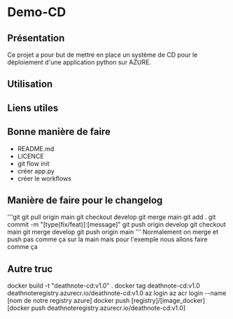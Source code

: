 # Demo-CD

## Présentation

Ce projet a pour but de mettre en place un système de CD pour le déploiement d'une application python sur AZURE.

## Utilisation

## Liens utiles

## Bonne manière de faire
- README.md
- LICENCE
- git flow init
- créer app.py
- créer le workflows

## Manière de faire pour le changelog
'''git
git pull origin main
git checkout develop
git merge main
git add .
git commit -m "[type(fix/feat)]:[message]"
git push origin develop
git checkout main
git merge develop
git push origin main
'''
Normalement on merge et push pas comme ça sur la main mais pour l'exemple nous allons faire comme ça

## Autre truc

docker build -t "deathnote-cd:v1.0" .
docker tag deathnote-cd:v1.0 deathnoteregistry.azurecr.io/deathnote-cd:v1.0
az login
az acr login --name [nom de notre registry azure]
docker push [registry]/[image_docker]
[docker push deathnoteregistry.azurecr.io/deathnote-cd:v1.0]